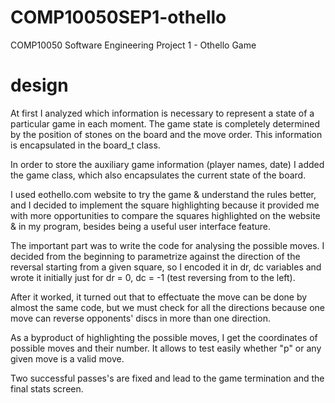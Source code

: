 # COMP10050SEP1-othello
COMP10050 Software Engineering Project 1 - Othello Game

# design 

At first I analyzed which information is necessary to represent a state of a particular game
in each moment. The game state is completely determined by the position of stones on the board
and the move order.
This information is encapsulated in the board_t class.

In order to store the auxiliary game information (player names, date) I added the game class, which
also encapsulates the current state of the board.

I used eothello.com website to try the game & understand the rules better, and I decided to implement 
the square highlighting because it provided me with more opportunities to compare the squares
highlighted on the website & in my program, besides being a useful user interface feature.

The important part was to write the code for analysing the possible moves. 
I decided from the beginning to parametrize against the direction of the reversal starting from a given square,
so I encoded it in dr, dc variables and wrote it initially just for dr = 0, dc = -1 (test reversing from to the left).

After it worked, it turned out that to effectuate the move can be done by almost the same code, but we must
check for all the directions because one move can reverse opponents' discs in more than one direction.

As a byproduct of highlighting the possible moves, I get the coordinates of possible moves and their number. 
It allows to test easily whether "p" or any given move is a valid move.

Two successful passes's are fixed and lead to the game termination and the final stats screen.
